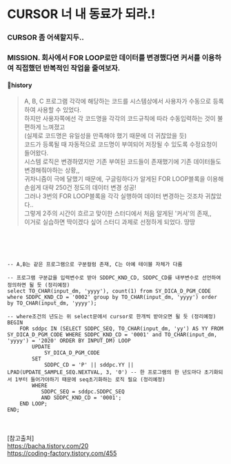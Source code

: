 # CURSOR 너 내 동료가 되라.!

### CURSOR 좀 어색할지두..

### MISSION. 회사에서 FOR LOOP로만 데이터를 변경했다면 커서를 이용하여 직접했던 반복적인 작업을 줄여보자.
#### 🔖history
> A, B, C 프로그램 각각에 해당하는 코드를 시스템상에서 사용자가 수동으로 등록하여 사용할 수 있었다.  
> 하지만 사용자쪽에선 각 코드명을 각각의 코드규칙에 따라 수동입력하는 것이 불편하게 느껴졌고<br>(실제로 코드명은 유일성을 만족해야 했기 때문에 더 귀찮았을 듯)  
> 코드가 등록될 때 자동적으로 코드명이 부여되어 저장될 수 있도록 수정요청이 들어왔다.  
> 시스템 로직은 변경하였지만 기존 부여된 코드들이 존재했기에 기존 데이터들도 변경해줘야하는 상황,,  
> 귀차니즘이 극에 달했기 때문에, 구글링하다가 알게된 FOR LOOP블록을 이용해 손쉽게 대략 250건 정도의 데이터 변경 성공!  
> 그러나 3번의 FOR LOOP블록을 각각 실행하여 데이터 변경하는 것조차 귀찮았다..  
> 그렇게 2주의 시간이 흐르고 맞이한 스터디에서 처음 알게된 '커서'의 존재,,  
> 이거로 실습하면 딱이겠다 싶어 스터디 과제로 선정하게 되었다. 땅땅

<br><br><br>

```
-- A,B는 같은 프로그램으로 구분컬럼 존재, C는 아예 테이블 자체가 다름

-- 프로그램 구분값을 입력변수로 받아 SDDPC_KND_CD, SDDPC_CD를 내부변수로 선언하여 정의하면 될 듯 (정리예정)
select TO_CHAR(input_dm, 'yyyy'), count(1) from SY_DICA_D_PGM_CODE where SDDPC_KND_CD = '0002' group by TO_CHAR(input_dm, 'yyyy') order by TO_CHAR(input_dm, 'yyyy');

-- where조건의 년도는 위 select문에서 cursor로 한개씩 받아오면 될 듯 (정리예정)
BEGIN
    FOR sddpc IN (SELECT SDDPC_SEQ, TO_CHAR(input_dm, 'yy') AS YY FROM SY_DICA_D_PGM_CODE WHERE SDDPC_KND_CD = '0001' and TO_CHAR(input_dm, 'yyyy') = '2020' ORDER BY INPUT_DM) LOOP
        UPDATE
            SY_DICA_D_PGM_CODE
        SET
            SDDPC_CD = 'P' || sddpc.YY || LPAD(UPDATE_SAMPLE_SEQ.NEXTVAL, 3, '0') -- 한 프로그램의 한 년도마다 초기화되서 1부터 들어가야하기 때문에 seq초기화하는 로직 필요 (정리예정)
        WHERE
           SDDPC_SEQ = sddpc.SDDPC_SEQ
           AND SDDPC_KND_CD = '0001';
    END LOOP;
END;

```

<br><br>
[참고출처]  
https://bacha.tistory.com/20  
https://coding-factory.tistory.com/455  
